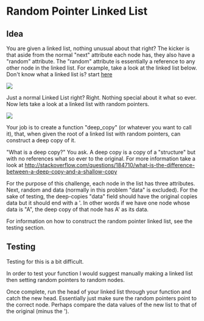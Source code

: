 Random Pointer Linked List
======
Idea
------
You are given a  linked list, nothing unusual about that right? The kicker is that aside from the normal "next" attribute each node has, they also have a "random" attribute. The "random" attribute is essentially a reference to any other node in the linked list. For example, take a look at the linked list below. Don't know what a linked list is? start [here](https://www.cs.cmu.edu/~adamchik/15-121/lectures/Linked%20Lists/linked%20lists.html)

![](linkedlist.jpg) 

Just a normal Linked List right? Right. Nothing special about it what so ever. Now lets take a look at a linked list with random pointers.

![](ArbitLinked-List12.gif) 

Your job is to create a function "deep_copy" (or whatever you want to call it), that, when given the root of a linked list with random pointers, can construct a deep copy of it. 

"What is a deep copy?" You ask. A deep copy is a copy of a "structure" but with no references what so ever to the original. For more information take a look at http://stackoverflow.com/questions/184710/what-is-the-difference-between-a-deep-copy-and-a-shallow-copy

For the purpose of this challenge, each node in the list has three attributes. Next, random and data (normally in this problem "data" is excluded). For the sake of testing, the deep-copies "data" field should have the original copies data but it should end with a \'. In other words if we have one node whose data is "A", the deep copy of that node has A' as its data.

For information on how to construct the random pointer linked list, see the testing section.

Testing
------
Testing for this is a bit difficult. 

In order to test your function I would suggest manually making a linked list then setting random pointers to random nodes.

Once complete, run the head of your linked list through your function and catch the new head. Essentially just make sure the random pointers point to the correct node. Perhaps compare the data values of the new list to that of the original (minus the ').
